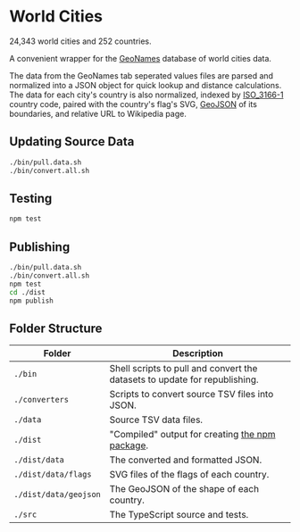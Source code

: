 # World Cities

24,343 world cities and 252 countries.

A convenient wrapper for the [GeoNames](https://www.geonames.org/) database of world cities data.

The data from the GeoNames tab seperated values files are parsed and normalized into a JSON object for quick lookup and distance calculations. The data for each city's country is also normalized, indexed by [ISO_3166-1](https://en.wikipedia.org/wiki/ISO_3166-1) country code, paired with the country's flag's SVG, [GeoJSON](https://geojson.org/) of its boundaries, and relative URL to Wikipedia page.

## Updating Source Data

```bash
./bin/pull.data.sh
./bin/convert.all.sh
```

## Testing

```bash
npm test
```

## Publishing

```bash
./bin/pull.data.sh
./bin/convert.all.sh
npm test
cd ./dist
npm publish
```

## Folder Structure

| Folder | Description |
| --- | --- |
| `./bin` | Shell scripts to pull and convert the datasets to update for republishing. |
| `./converters` | Scripts to convert source TSV files into JSON. |
| `./data` | Source TSV data files. |
| `./dist` | "Compiled" output for creating [the npm package](https://www.npmjs.com/package/worldcities). |
| `./dist/data` | The converted and formatted JSON. |
| `./dist/data/flags` | SVG files of the flags of each country. |
| `./dist/data/geojson` | The GeoJSON of the shape of each country. |
| `./src` | The TypeScript source and tests. |
